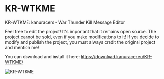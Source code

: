 # KR-WTKME
KR-WTKME: kanuracers - War Thunder Kill Message Editor

Feel free to edit the project! It's important that it remains open source. The project cannot be sold, even if you make modifications to it! If you decide to modify and publish the project, you must always credit the original project and mention me!

You can download and install it here: https://download.kanuracer.eu/KR-WTKME/

![KR-WTKME](https://github.com/kanuracer/KR-WTKME/assets/115377230/92ff1a95-bb76-401f-a7ee-4914efad7e7f)
